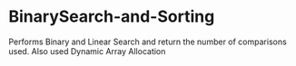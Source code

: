 # BinarySearch-and-Sorting
Performs Binary and Linear Search and return the number of comparisons used. Also used Dynamic Array Allocation

